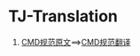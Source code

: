 # TJ-Translation
1. [CMD规范原文](https://github.com/cmdjs/specification/blob/master/draft/module.md)==>[CMD规范翻译](https://github.com/xiaoxiaojing/TJ-Translation/blob/master/CMD%E8%A7%84%E8%8C%83.md)
